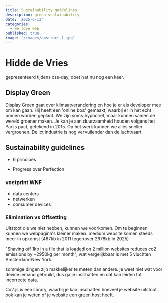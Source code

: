 ```yaml
---
title: Sustainability guidelines
description: green sustainability
date: '2025-6-13'
categories:
  - we love web
published: true
image: "/images/abstract-1.jpg"
---
```


# Hidde de Vries

gepresenteerd tijdens css-day, doet het nu nog een keer.

## Display Green

Display Green gaat over klimaatverandering en hoe je er als developer mee om kan gaan. Hij heeft een 'online bos' gemaakt, waarbij er in het echt bomen worden geplant. We zijn soms hypocriet, maar kunnen samen de wereld groener maken.
Je kan je aan duurzaamheid houden volgens het Parijs pact, getekend in 2015. Op het werk kunnen we alles sneller vergroenen.
De ict industrie is nog vervuilender dan de luchtvaart. 

## Sustainability guidelines

- 6 principes

- Progress over Perfection

### voetprint WNF

- data centers
- netwerken
- consumer devices

### Elimination vs Offsetting

Uitstoot die we niet hebben, kunnen we voorkomen. Om te beginnen kunnen we webpagina's kleiner maken. medium website komen steeds meer in opkomst (467kb in 2011 tegenover 2678kb in 2025) 

"Shaving off 1kb in a file that is loaded on 2 million websites reduces co2 emissions by ~2950kg per month", wat vergelijkbaar is met 5 vluchten Amsterdam-New York.

sommige dingen zijn makkelijker te meten dan andere. je weet niet wat voor device iemand gebruikt, dus ga je inschatten en dat kan leiden tot incorrecte data.

Co2.js is een library, waarbij je kan inschatten hoeveel je website uitstoot. ook kan je weten of je website een green host heeft.


